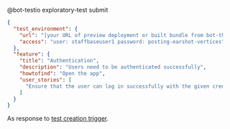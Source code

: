 @bot-testio exploratory-test submit
```json
{
  "test_environment": {
    "url": "[your URL of preview deployment or built bundle from bot-the-builder](https://testio.staffbase.rocks/?_preview_version=10114)",
    "access": "user: staffbaseuser1	password: posting-earshot-vertices"
  },
  "feature": {
    "title": "Authentication",
    "description": "Users need to be authenticated successfully",
    "howtofind": "Open the app",
    "user_stories": [
      "Ensure that the user can log in successfully with the given credentials"
    ]
  }
}

```
As response to [test creation trigger](https://github.com/Staffbase/testio-management/pull/65#issuecomment-1630428945).